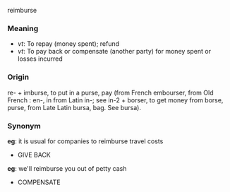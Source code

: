 reimburse
### Meaning
+ _vt_: To repay (money spent); refund
+ _vt_: To pay back or compensate (another party) for money spent or losses incurred

### Origin

re- + imburse, to put in a purse, pay (from French embourser, from Old French : en-, in from Latin in-; see in-2 + borser, to get money from borse, purse, from Late Latin bursa, bag. See bursa).

### Synonym

__eg__: it is usual for companies to reimburse travel costs

+ GIVE BACK

__eg__: we'll reimburse you out of petty cash

+ COMPENSATE


